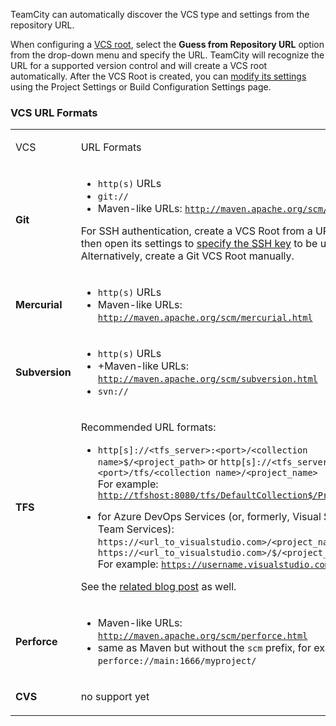 [//]: # (title: Guess Settings from Repository URL)
[//]: # (auxiliary-id: Guess Settings from Repository URL)
TeamCity can automatically discover the VCS type and settings from the repository URL.

When configuring a [VCS root](vcs-root.md), select the __Guess from Repository URL__ option from the drop-down menu and specify the URL. TeamCity will recognize the URL for a supported version control and will create a VCS root automatically. After the VCS Root is created, you can [modify its settings](configuring-vcs-roots.md) using the Project Settings or Build Configuration Settings page.

### VCS URL Formats

<table><tr>

<td>

VCS


</td>

<td>

URL Formats


</td></tr><tr>

<td>

__Git__


</td>

<td>

* `http(s)` URLs
* `git://`
* Maven-like URLs: [`http://maven.apache.org/scm/git.html`](http://maven.apache.org/scm/git.html)

For SSH authentication, create a VCS Root from a URL first and then open its settings to [specify the SSH key](ssh-keys-management.md) to be used. Alternatively, create a Git VCS Root manually.


</td></tr><tr>

<td>

__Mercurial__


</td>

<td>

* `http(s)` URLs
* Maven-like URLs: [`http://maven.apache.org/scm/mercurial.html`](http://maven.apache.org/scm/mercurial.html)


</td></tr><tr>

<td>

__Subversion__


</td>

<td>

* `http(s)` URLs
* \+Maven-like URLs: [`http://maven.apache.org/scm/subversion.html`](http://maven.apache.org/scm/subversion.html)
* `svn://`



</td></tr><tr>

<td>

__TFS__


</td>

<td>

Recommended URL formats:

* `http[s]://<tfs_server>:<port>/<collection name>$/<project_path>` or `http[s]://<tfs_server>:<port>/tfs/<collection name>/<project_name>`    
For example: [`http://tfshost:8080/tfs/DefaultCollection$/Project/root`](http://tfshost:8080/tfs/DefaultCollection$/Project/root)

* for Azure DevOps Services (or, formerly, Visual Studio Team Services): `https://<url_to_visualstudio.com>/<project_name>` or `https://<url_to_visualstudio.com>/$/<project_path>`    
For example: [`https://username.visualstudio.com/Project`](https://username.visualstudio.com/Project)

See the [related blog post](http://blog.jetbrains.com/teamcity/2014/09/teamcity-and-visual-studio-online-source-control) as well.


</td></tr><tr>

<td>

__Perforce__


</td>

<td>

* Maven-like URLs: [`http://maven.apache.org/scm/perforce.html`](http://maven.apache.org/scm/perforce.html)
* same as Maven but without the `scm` prefix, for example: `perforce://main:1666/myproject/`


</td></tr><tr>

<td>

__CVS__


</td>

<td>

no support yet


</td></tr></table>
